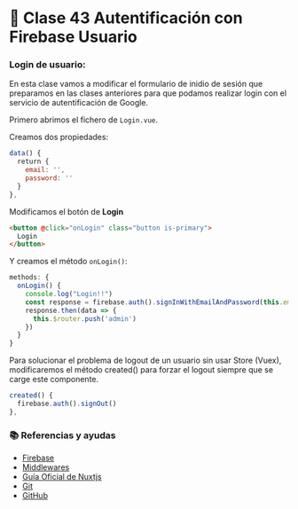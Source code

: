 # 📗 Clase 43 Autentificación con Firebase Usuario

### Login de usuario:

En esta clase vamos a modificar el formulario de inidio de sesión que preparamos en las clases anteriores para que podamos realizar login con el servicio de autentificación de Google.

Primero abrimos el fichero de `Login.vue`.

Creamos dos propiedades:

```js
data() {
  return {
    email: '',
    password: ''
  }
},
```

Modificamos el botón de **Login**

```html
<button @click="onLogin" class="button is-primary">
  Login
</button>
```

Y creamos el método `onLogin()`:

```js
methods: {
  onLogin() {
    console.log("Login!!")
    const response = firebase.auth().signInWithEmailAndPassword(this.email, this.password)
    response.then(data => {
      this.$router.push('admin')
    })
  }
}
```

Para solucionar el problema de logout de un usuario sin usar Store (Vuex), modificaremos el método created() para forzar el logout siempre que se carge este componente.

```js
created() {
  firebase.auth().signOut()
},
```

### 📚 Referencias y ayudas
- [Firebase](https://firebase.google.com/docs/projects/learn-more?hl=es)
- [Middlewares](https://nuxtjs.org/api/pages-middleware/)
- [Guía Oficial de Nuxtjs](https://nuxtjs.org/guide)
- [Git](https://www.git-scm.com/)
- [GitHub](https://github.com/)